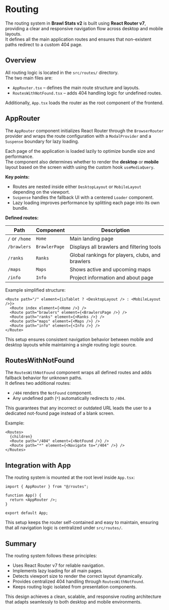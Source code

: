 # Routing

The routing system in **Brawl Stats v2** is built using **React Router v7**, providing a clear and responsive navigation flow across desktop and mobile layouts.  
It defines all the main application routes and ensures that non-existent paths redirect to a custom 404 page.

## Overview

All routing logic is located in the `src/routes/` directory.  
The two main files are:

- `AppRouter.tsx` – defines the main route structure and layouts.
- `RoutesWithNotFound.tsx` – adds 404 handling logic for undefined routes.

Additionally, `App.tsx` loads the router as the root component of the frontend.

## AppRouter

The `AppRouter` component initializes React Router through the `BrowserRouter` provider and wraps the route configuration with a `ModalProvider` and a `Suspense` boundary for lazy loading.

Each page of the application is loaded lazily to optimize bundle size and performance.  
The component also determines whether to render the **desktop** or **mobile** layout based on the screen width using the custom hook `useMediaQuery`.

**Key points:**

- Routes are nested inside either `DesktopLayout` or `MobileLayout` depending on the viewport.
- `Suspense` handles the fallback UI with a centered `Loader` component.
- Lazy loading improves performance by splitting each page into its own bundle.

**Defined routes:**

| Path           | Component     | Description                                      |
| -------------- | ------------- | ------------------------------------------------ |
| `/` or `/home` | `Home`        | Main landing page                                |
| `/brawlers`    | `BrawlerPage` | Displays all brawlers and filtering tools        |
| `/ranks`       | `Ranks`       | Global rankings for players, clubs, and brawlers |
| `/maps`        | `Maps`        | Shows active and upcoming maps                   |
| `/info`        | `Info`        | Project information and about page               |

Example simplified structure:

```tsx
<Route path="/" element={isTablet ? <DesktopLayout /> : <MobileLayout />}>
  <Route index element={<Home />} />
  <Route path="brawlers" element={<BrawlersPage />} />
  <Route path="ranks" element={<Ranks />} />
  <Route path="maps" element={<Maps />} />
  <Route path="info" element={<Info />} />
</Route>
```

This setup ensures consistent navigation behavior between mobile and desktop layouts while maintaining a single routing logic source.

## RoutesWithNotFound

The `RoutesWithNotFound` component wraps all defined routes and adds fallback behavior for unknown paths.  
It defines two additional routes:

- `/404` renders the `NotFound` component.
- Any undefined path (`*`) automatically redirects to `/404`.

This guarantees that any incorrect or outdated URL leads the user to a dedicated not-found page instead of a blank screen.

Example:

```tsx
<Routes>
  {children}
  <Route path="/404" element={<NotFound />} />
  <Route path="*" element={<Navigate to="/404" />} />
</Routes>
```

## Integration with App

The routing system is mounted at the root level inside `App.tsx`:

```tsx
import { AppRouter } from "@/routes";

function App() {
  return <AppRouter />;
}

export default App;
```

This setup keeps the router self-contained and easy to maintain, ensuring that all navigation logic is centralized under `src/routes/`.

## Summary

The routing system follows these principles:

- Uses React Router v7 for reliable navigation.
- Implements lazy loading for all main pages.
- Detects viewport size to render the correct layout dynamically.
- Provides centralized 404 handling through `RoutesWithNotFound`.
- Keeps routing logic isolated from presentation components.

This design achieves a clean, scalable, and responsive routing architecture that adapts seamlessly to both desktop and mobile environments.
